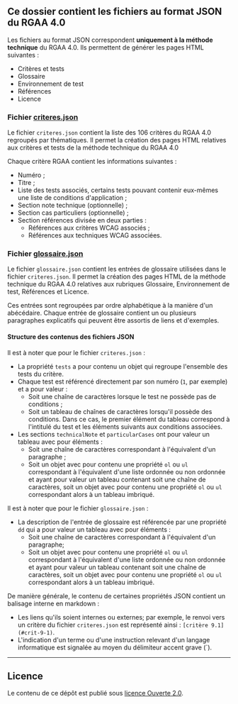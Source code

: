 
## Ce dossier contient les fichiers au format JSON du RGAA 4.0

Les fichiers au format JSON correspondent __uniquement à la méthode technique__ du RGAA 4.0. Ils permettent de générer les pages HTML suivantes :
  * Critères et tests
  * Glossaire
  * Environnement de test
  * Références
  * Licence

### Fichier [criteres.json](criteres.json "Télécharger le fichier criteres.json (1,38 Mo)")
Le fichier `criteres.json` contient la liste des 106 critères du RGAA 4.0 regroupés par thématiques.
Il permet la création des pages HTML relatives aux critères et tests de la méthode technique du RGAA 4.0

Chaque critère RGAA contient les informations suivantes :
* Numéro ;
* Titre ;
* Liste des tests associés, certains tests pouvant contenir eux-mêmes une liste de conditions d'application ;
* Section note technique (optionnelle) ;
* Section cas particuliers (optionnelle) ;
* Section références divisée en deux parties :
  * Références aux critères WCAG associés ;
  * Références aux techniques WCAG associées.

### Fichier [glossaire.json](glossaire.json "Télécharger le fichier glossaire.json (681 Ko)")
Le fichier `glossaire.json` contient les entrées de glossaire utilisées dans le fichier `criteres.json`.
Il permet la création des pages HTML de la méthode technique du RGAA 4.0 relatives aux rubriques Glossaire, Environnement de test, Références et Licence.

Ces entrées sont regroupées par ordre alphabétique à la manière d'un abécédaire.
Chaque entrée de glossaire contient un ou plusieurs paragraphes explicatifs qui peuvent être assortis de liens et d'exemples.

#### Structure des contenus des fichiers JSON

Il est à noter que pour le fichier `criteres.json` :
* La propriété `tests` a pour contenu un objet qui regroupe l'ensemble des tests du critère.
* Chaque test est référencé directement par son numéro (`1`, par exemple) et a pour valeur : 
  * Soit une chaîne de caractères lorsque le test ne possède pas de conditions ;
  * Soit un tableau de chaînes de caractères lorsqu'il possède des conditions. Dans ce cas, le premier élément du tableau correspond à l'intitulé du test et les éléments suivants aux conditions associées.
* Les sections `technicalNote` et `particularCases` ont pour valeur un tableau avec pour éléments :
  * Soit une chaîne de caractères correspondant à l'équivalent d'un paragraphe ;
  * Soit un objet avec pour contenu une propriété `ol` ou `ul` correspondant à l'équivalent d'une liste ordonnée ou non ordonnée et ayant pour valeur un tableau contenant soit une chaîne de caractères, soit un objet avec pour contenu une propriété `ol` ou `ul` correspondant alors à un tableau imbriqué.

Il est à noter que pour le fichier `glossaire.json` :
* La description de l'entrée de glossaire est référencée par une propriété `dd` qui a pour valeur un tableau avec pour éléments :
  * Soit une chaîne de caractères correspondant à l'équivalent d'un paragraphe;
  * Soit un objet avec pour contenu une propriété `ol` ou `ul` correspondant à l'équivalent d'une liste ordonnée ou non ordonnée et ayant pour valeur un tableau contenant soit une chaîne de caractères, soit un objet avec pour contenu une propriété `ol` ou `ul` correspondant alors à un tableau imbriqué.

De manière générale, le contenu de certaines propriétés JSON contient un balisage interne en markdown :
* Les liens qu'ils soient internes ou externes; par exemple, le renvoi vers un critère du fichier `criteres.json` est représenté ainsi : `[critère 9.1](#crit-9-1)`.
* L'indication d'un terme ou d'une instruction relevant d'un langage informatique est signalée au moyen du délimiteur accent grave (`).

********************

## Licence

Le contenu de ce dépôt est publié sous [licence Ouverte 2.0](LICENSE.md).
